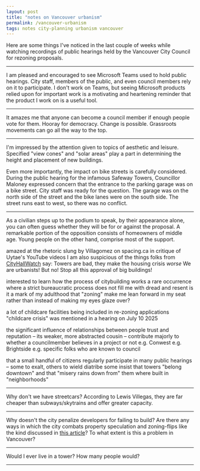```yaml
---
layout: post
title: "notes on Vancouver urbanism"
permalink: /vancouver-urbanism
tags: notes city-planning urbanism vancouver
---
```


Here are some things I've noticed in the last couple of weeks while watching recordings of public hearings held by the Vancouver City Council for rezoning proposals.
<!--more-->

---

I am pleased and encouraged to see Microsoft Teams used to hold public hearings.
City staff, members of the public, and even council members rely on it to participate.
I don't work on Teams, but seeing Microsoft products relied upon for important work is a motivating and heartening reminder that the product I work on is a useful tool.

---

It amazes me that anyone can become a council member if enough people vote for them.
Hooray for democracy.
Change is possible.
Grassroots movements can go all the way to the top.

---

I'm impressed by the attention given to topics of aesthetic and leisure.
Specified "view cones" and "solar areas" play a part in determining the height and placement of new buildings.

Even more importantly, the impact on bike streets is carefully considered.
During the public hearing for the infamous Safeway Towers, Councillor Maloney expressed concern that the entrance to the parking garage was on a bike street.
City staff was ready for the question.
The garage was on the north side of the street and the bike lanes were on the south side.
The street runs east to west, so there was no conflict.

---

As a civilian steps up to the podium to speak, by their appearance alone, you can often guess whether they will be for or against the proposal.
A remarkable portion of the opposition consists of homeowners of middle age.
Young people on the other hand, comprise most of the support.

amazed at the rhetoric slung by Villagomez on spacing.ca in critique of Uytae's YouTube videos
    I am also suspicious of the things folks from [CityHallWatch](https://cityhallwatch.wordpress.com/) say:
        Towers are bad, they make the housing crisis _worse_
        We are urbanists! But no! Stop all this approval of big buildings!

interested to learn how the process of citybuilding works
    a rare occurrence where a strict bureaucratic process does not fill me with dread and resent
    is it a mark of my adulthood that "zoning" make me lean forward in my seat rather than instead of making my eyes glaze over?

a lot of childcare facilities being included in re-zoning applications
    "childcare crisis" was mentioned in a hearing on July 10 2025

the significant influence of relationships between people
    trust and reputation – its weaker, more abstracted cousin – contribute majorly to whether a councilmember believes in a project or not
    e.g. Conwest
    e.g. Brightside
    e.g. specific folks who are known to council

that a small handful of citizens regularly participate in many public hearings – some to exalt, others to wield diatribe
    some insist that towers "belong downtown" and that "misery rains down from" them where built in "neighborhoods"

---

Why don't we have streetcars?
According to Lewis Villegas, they are far cheaper than subways/skytrains and offer greater capacity.

---

Why doesn't the city penalize developers for failing to build?
Are there any ways in which the city combats property speculation and zoning-flips like the kind discussed in [this article](https://cityhallwatch.wordpress.com/2025/07/17/flipping-rezoning-receivership-the-saga-of-the-curv-1075-nelson-renger/)?
To what extent is this a problem in Vancouver?

---

Would I ever live in a tower?
How many people would?

---
